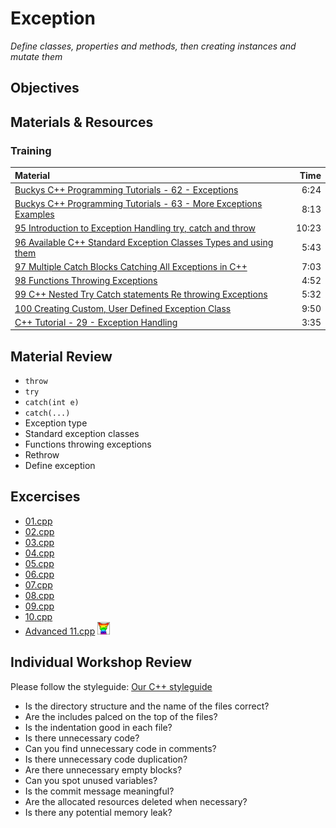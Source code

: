 # Exception
*Define classes, properties and methods, then creating instances and mutate them*

## Objectives

## Materials & Resources
### Training
| Material | Time |
|:---------|-----:|
| [Buckys C++ Programming Tutorials - 62 - Exceptions](https://www.youtube.com/watch?v=mFAaqmj399I) | 6:24 |
| [Buckys C++ Programming Tutorials - 63 - More Exceptions Examples](https://www.youtube.com/watch?v=5369xtKS42s) | 8:13 |
| [95 Introduction to Exception Handling  try, catch and throw](https://www.youtube.com/watch?v=P_Kx0i7yXhU) | 10:23 |
| [96  Available C++ Standard Exception Classes  Types and using them](https://www.youtube.com/watch?v=FynvrvLw3Rs) | 5:43 |
| [97  Multiple Catch Blocks  Catching All Exceptions in C++](https://www.youtube.com/watch?v=gMPUFJfcIU4) | 7:03 |
| [98  Functions Throwing Exceptions](https://www.youtube.com/watch?v=iFexdxXbOfE) | 4:52 |
| [99  C++ Nested Try Catch statements  Re throwing Exceptions](https://www.youtube.com/watch?v=UcT_sXaJF94) | 5:32 |
| [100  Creating Custom, User Defined Exception Class](https://www.youtube.com/watch?v=Ix05fozWn0A) | 9:50 |
| [C++ Tutorial - 29 - Exception Handling](https://www.youtube.com/watch?v=01b_TFpcJ28) | 3:35 |

## Material Review
 - `throw`
 - `try`
 - `catch(int e)`
 - `catch(...)`
 - Exception type
 - Standard exception classes
 - Functions throwing exceptions 
 - Rethrow
 - Define exception


## Excercises
 - [01.cpp](workshop/01.cpp)
 - [02.cpp](workshop/02.cpp)
 - [03.cpp](workshop/03.cpp)
 - [04.cpp](workshop/04.cpp)
 - [05.cpp](workshop/05.cpp)
 - [06.cpp](workshop/06.cpp)
 - [07.cpp](workshop/07.cpp)
 - [08.cpp](workshop/08.cpp)
 - [09.cpp](workshop/09.cpp)
 - [10.cpp](workshop/10.cpp)
 - [Advanced 11.cpp](workshop/11.cpp) ![Advanced - Hajra!](../../cpp-basics/pointers/smaller.gif?raw=true "Advanced - Hajra!")


## Individual Workshop Review
Please follow the styleguide: [Our C++ styleguide](../../styleguide/cpp.md)

 - Is the directory structure and the name of the files correct?
 - Are the includes palced on the top of the files?
 - Is the indentation good in each file?
 - Is there unnecessary code?
 - Can you find unnecessary code in comments?
 - Is there unnecessary code duplication?
 - Are there unnecessary empty blocks?
 - Can you spot unused variables?
 - Is the commit message meaningful?
 - Are the allocated resources deleted when necessary?
 - Is there any potential memory leak?

